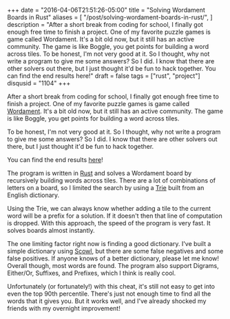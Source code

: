 +++
date = "2016-04-06T21:51:26-05:00"
title = "Solving Wordament Boards in Rust"
aliases = [
  "/post/solving-wordament-boards-in-rust/",
]
description = "After a short break from coding for school, I finally got enough free time to finish a project. One of my favorite puzzle games is game called Wordament. It's a bit old now, but it still has an active community. The game is like Boggle, you get points for building a word across tiles. To be honest, I'm not very good at it. So I thought, why not write a program to give me some answers? So I did. I know that there are other solvers out there, but I just thought it'd be fun to hack together. You can find the end results here!"
draft = false
tags = ["rust", "project"]
disqusid = "1104"
+++

After a short break from coding for school, I finally got enough free time to finish a project. One of my favorite puzzle games is game called [Wordament](http://www.wordament.com/). It's a bit old now, but it still has an active community. The game is like Boggle, you get points for building a word across tiles.

To be honest, I'm not very good at it. So I thought, why not write a program to give me some answers? So I did. I know that there are other solvers out there, but I just thought it'd be fun to hack together.

<!--more-->

You can find the end results [here](https://github.com/eqrion/wordament)!

The program is written in [Rust](https://www.rust-lang.org/) and solves a Wordament board by recursively building words across tiles. There are a lot of combinations of letters on a board, so I limited the search by using a [Trie](https://en.wikipedia.org/wiki/Trie) built from an English dictionary.

Using the Trie, we can always know whether adding a tile to the current word will be a prefix for a solution. If it doesn't then that line of computation is dropped. With this approach, the speed of the program is very fast. It solves boards almost instantly.

The one limiting factor right now is finding a good dictionary. I've built a simple dictionary using [Scowl](http://wordlist.aspell.net/), but there are some false negatives and some false positives. If anyone knows of a better dictionary, please let me know! Overall though, most words are found. The program also support Digrams, Either/Or, Suffixes, and Prefixes, which I think is really cool.

Unfortunately (or fortunately!) with this cheat, it's still not easy to get into even the top 90th percentile. There's just not enough time to find all the words that it gives you. But it works well, and I've already shocked my friends with my overnight improvement!